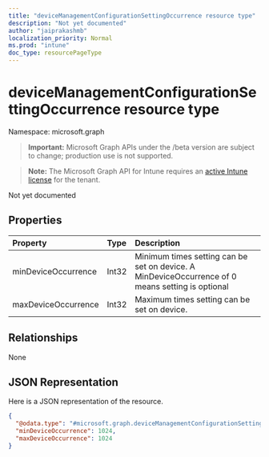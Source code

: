 ```yaml
---
title: "deviceManagementConfigurationSettingOccurrence resource type"
description: "Not yet documented"
author: "jaiprakashmb"
localization_priority: Normal
ms.prod: "intune"
doc_type: resourcePageType
---
```


# deviceManagementConfigurationSettingOccurrence resource type

Namespace: microsoft.graph

> **Important:** Microsoft Graph APIs under the /beta version are subject to change; production use is not supported.

> **Note:** The Microsoft Graph API for Intune requires an [active Intune license](https://go.microsoft.com/fwlink/?linkid=839381) for the tenant.

Not yet documented

## Properties
|Property|Type|Description|
|:---|:---|:---|
|minDeviceOccurrence|Int32|Minimum times setting can be set on device. A MinDeviceOccurrence of 0 means setting is optional|
|maxDeviceOccurrence|Int32|Maximum times setting can be set on device. |

## Relationships
None

## JSON Representation
Here is a JSON representation of the resource.
<!-- {
  "blockType": "resource",
  "@odata.type": "microsoft.graph.deviceManagementConfigurationSettingOccurrence"
}
-->
``` json
{
  "@odata.type": "#microsoft.graph.deviceManagementConfigurationSettingOccurrence",
  "minDeviceOccurrence": 1024,
  "maxDeviceOccurrence": 1024
}
```
